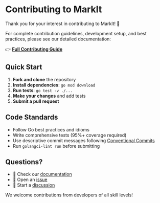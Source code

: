 # Contributing to MarkIt

Thank you for your interest in contributing to MarkIt! 🎉

For complete contribution guidelines, development setup, and best practices, please see our detailed documentation:

👉 **[Full Contributing Guide](docs/contributing.md)**

## Quick Start

1. **Fork and clone** the repository
2. **Install dependencies**: `go mod download`
3. **Run tests**: `go test -v ./...`
4. **Make your changes** and add tests
5. **Submit a pull request**

## Code Standards

- Follow Go best practices and idioms
- Write comprehensive tests (95%+ coverage required)
- Use descriptive commit messages following [Conventional Commits](https://www.conventionalcommits.org/)
- Run `golangci-lint run` before submitting

## Questions?

- 📖 Check our [documentation](docs/)
- 🐛 Open an [issue](https://github.com/khicago/markit/issues)
- 💬 Start a [discussion](https://github.com/khicago/markit/discussions)

We welcome contributions from developers of all skill levels! 